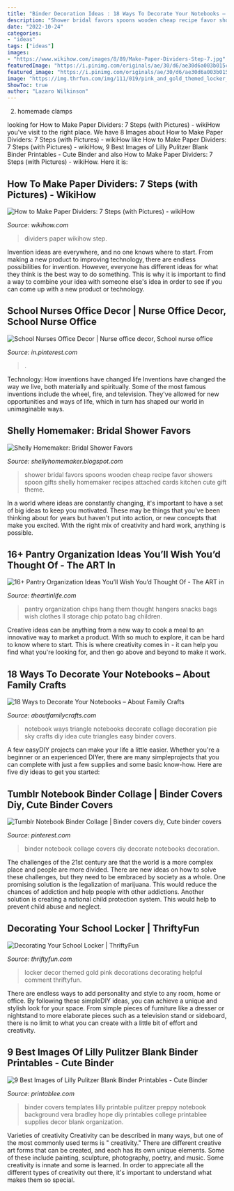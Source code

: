 ```yaml
---
title: "Binder Decoration Ideas : 18 Ways To Decorate Your Notebooks – About Family Crafts"
description: "Shower bridal favors spoons wooden cheap recipe favor showers spoon gifts shelly homemaker recipes attached cards kitchen cute gift theme"
date: "2022-10-24"
categories:
- "ideas"
tags: ["ideas"]
images:
- "https://www.wikihow.com/images/8/89/Make-Paper-Dividers-Step-7.jpg"
featuredImage: "https://i.pinimg.com/originals/ae/30/d6/ae30d6a003b015c5ba25622066ae1f46.jpg"
featured_image: "https://i.pinimg.com/originals/ae/30/d6/ae30d6a003b015c5ba25622066ae1f46.jpg"
image: "https://img.thrfun.com/img/111/019/pink_and_gold_themed_locker_decor_3_x17.jpg"
ShowToc: true
author: "Lazaro Wilkinson"
---
```



2. homemade clamps

	

		
looking for How to Make Paper Dividers: 7 Steps (with Pictures) - wikiHow you've visit to the right place. We have 8 Images about How to Make Paper Dividers: 7 Steps (with Pictures) - wikiHow like How to Make Paper Dividers: 7 Steps (with Pictures) - wikiHow, 9 Best Images of Lilly Pulitzer Blank Binder Printables - Cute Binder and also How to Make Paper Dividers: 7 Steps (with Pictures) - wikiHow. Here it is:
		
    
## How To Make Paper Dividers: 7 Steps (with Pictures) - WikiHow

<img loading=lazy src="https://www.wikihow.com/images/8/89/Make-Paper-Dividers-Step-7.jpg" onerror="this.onerror=null;this.src='https://tse1.mm.bing.net/th?id=OIP.zrAMXXGK51TrWWQazLeXbAHaFj&amp;pid=15.1';" alt="How to Make Paper Dividers: 7 Steps (with Pictures) - wikiHow">

_Source: wikihow.com_

>dividers paper wikihow step. 

	

Invention ideas are everywhere, and no one knows where to start. From making a new product to improving technology, there are endless possibilities for invention. However, everyone has different ideas for what they think is the best way to do something. This is why it is important to find a way to combine your idea with someone else's idea in order to see if you can come up with a new product or technology.

    
## School Nurses Office Decor | Nurse Office Decor, School Nurse Office

<img loading=lazy src="https://i.pinimg.com/originals/ae/30/d6/ae30d6a003b015c5ba25622066ae1f46.jpg" onerror="this.onerror=null;this.src='https://tse4.mm.bing.net/th?id=OIP.E3U085rSgHVEKamFQb4sSQHaJ4&amp;pid=15.1';" alt="School Nurses Office Decor | Nurse office decor, School nurse office">

_Source: in.pinterest.com_

>. 

	

Technology: How inventions have changed life
Inventions have changed the way we live, both materially and spiritually. Some of the most famous inventions include the wheel, fire, and television. They've allowed for new opportunities and ways of life, which in turn has shaped our world in unimaginable ways.

    
## Shelly Homemaker: Bridal Shower Favors

<img loading=lazy src="http://1.bp.blogspot.com/-xjlnS4LlxmI/T7fAxQkBwOI/AAAAAAAAC5c/0F_qYF41Kp4/s1600/010+-+Copy.JPG" onerror="this.onerror=null;this.src='https://tse1.mm.bing.net/th?id=OIP.6-qk5DnwAFmvW6xdiqSvDwHaJ4&amp;pid=15.1';" alt="Shelly Homemaker: Bridal Shower Favors">

_Source: shellyhomemaker.blogspot.com_

>shower bridal favors spoons wooden cheap recipe favor showers spoon gifts shelly homemaker recipes attached cards kitchen cute gift theme. 

	

In a world where ideas are constantly changing, it's important to have a set of big ideas to keep you motivated. These may be things that you've been thinking about for years but haven't put into action, or new concepts that make you excited. With the right mix of creativity and hard work, anything is possible.

    
## 16+ Pantry Organization Ideas You’ll Wish You’d Thought Of - The ART In

<img loading=lazy src="http://theartinlife.com/wp-content/uploads/2016/11/11248065_836680269701508_1083975385200485107_n.jpg" onerror="this.onerror=null;this.src='https://tse2.mm.bing.net/th?id=OIP.6jmQgOzew6baG7Y4ZSQEXgHaJ4&amp;pid=15.1';" alt="16+ Pantry Organization Ideas You’ll Wish You’d Thought Of - The ART in">

_Source: theartinlife.com_

>pantry organization chips hang them thought hangers snacks bags wish clothes ll storage chip potato bag children. 

	

Creative ideas can be anything from a new way to cook a meal to an innovative way to market a product. With so much to explore, it can be hard to know where to start. This is where creativity comes in - it can help you find what you're looking for, and then go above and beyond to make it work.

    
## 18 Ways To Decorate Your Notebooks – About Family Crafts

<img loading=lazy src="http://aboutfamilycrafts.com/wp-content/uploads/2013/08/Triangle-Collage-Notebook.jpg" onerror="this.onerror=null;this.src='https://tse3.mm.bing.net/th?id=OIP.i96RFDvP7KhTeZJqvn_qrAHaFu&amp;pid=15.1';" alt="18 Ways to Decorate Your Notebooks – About Family Crafts">

_Source: aboutfamilycrafts.com_

>notebook ways triangle notebooks decorate collage decoration pie sky crafts diy idea cute triangles easy binder covers. 

	

A few easyDIY projects can make your life a little easier. Whether you're a beginner or an experienced DIYer, there are many simpleprojects that you can complete with just a few supplies and some basic know-how. Here are five diy ideas to get you started: 

    
## Tumblr Notebook Binder Collage | Binder Covers Diy, Cute Binder Covers

<img loading=lazy src="https://i.pinimg.com/originals/bb/92/31/bb923141560a92170076e2bd4f98ecad.jpg" onerror="this.onerror=null;this.src='https://tse3.mm.bing.net/th?id=OIP.Wx9UfH6TLP6VCI2v0nEf3AHaJ4&amp;pid=15.1';" alt="Tumblr Notebook Binder Collage | Binder covers diy, Cute binder covers">

_Source: pinterest.com_

>binder notebook collage covers diy decorate notebooks decoration. 

	

The challenges of the 21st century are that the world is a more complex place and people are more divided. There are new ideas on how to solve these challenges, but they need to be embraced by society as a whole. One promising solution is the legalization of marijuana. This would reduce the chances of addiction and help people with other addictions. Another solution is creating a national child protection system. This would help to prevent child abuse and neglect.

    
## Decorating Your School Locker | ThriftyFun

<img loading=lazy src="https://img.thrfun.com/img/111/019/pink_and_gold_themed_locker_decor_3_x17.jpg" onerror="this.onerror=null;this.src='https://tse3.mm.bing.net/th?id=OIP.KwMypdYBLuR09nTa_0NabgHaJ4&amp;pid=15.1';" alt="Decorating Your School Locker | ThriftyFun">

_Source: thriftyfun.com_

>locker decor themed gold pink decorations decorating helpful comment thriftyfun. 

	

There are endless ways to add personality and style to any room, home or office. By following these simpleDIY ideas, you can achieve a unique and stylish look for your space. From simple pieces of furniture like a dresser or nightstand to more elaborate pieces such as a television stand or sideboard, there is no limit to what you can create with a little bit of effort and creativity.

    
## 9 Best Images Of Lilly Pulitzer Blank Binder Printables - Cute Binder

<img loading=lazy src="http://www.printablee.com/postpic/2012/10/lilly-binder-cover-templates_209384.jpg" onerror="this.onerror=null;this.src='https://tse3.mm.bing.net/th?id=OIP.WESB1MZVdAwjFN9TJqwVrwHaJl&amp;pid=15.1';" alt="9 Best Images of Lilly Pulitzer Blank Binder Printables - Cute Binder">

_Source: printablee.com_

>binder covers templates lilly printable pulitzer preppy notebook background vera bradley hope diy printables college printablee supplies decor blank organization. 

	

Varieties of creativity
Creativity can be described in many ways, but one of the most commonly used terms is " creativity." There are different creative art forms that can be created, and each has its own unique elements. Some of these include painting, sculpture, photography, poetry, and music. Some creativity is innate and some is learned. In order to appreciate all the different types of creativity out there, it's important to understand what makes them so special.

